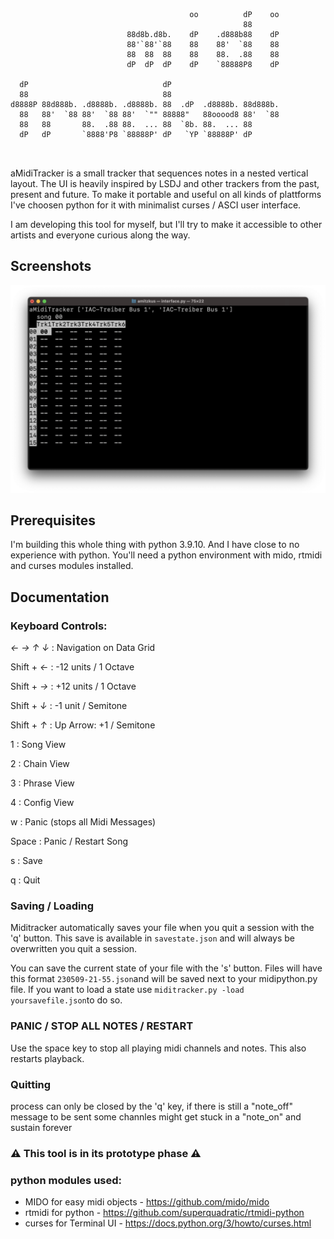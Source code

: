```


                                        oo          dP    oo 
                                                    88       
                          88d8b.d8b.    dP    .d888b88    dP 
                          88'`88'`88    88    88'  `88    88 
                          88  88  88    88    88.  .88    88 
                          dP  dP  dP    dP    `88888P8    dP  
                                                                       
  dP                              dP                         
  88                              88                         
d8888P 88d888b. .d8888b. .d8888b. 88  .dP  .d8888b. 88d888b. 
  88   88'  `88 88'  `88 88'  `"" 88888"   88ooood8 88'  `88 
  88   88       88.  .88 88.  ... 88  `8b. 88.  ... 88       
  dP   dP       `8888'P8 `88888P' dP   `YP `88888P' dP       
                                                             
                                                                  
```                                 


aMidiTracker is a small tracker that sequences notes in a nested vertical layout. The UI is heavily inspired by LSDJ and other trackers from the past, present and future. To make it portable and useful on all kinds of plattforms I've choosen python for it with minimalist curses / ASCI user interface.

I am developing this tool for myself, but I'll try to make it accessible to other artists and everyone curious along the way.

## Screenshots

![screenshot](/Documentation/Screenshot_2023-05-02.png)


## Prerequisites

I'm building this whole thing with python 3.9.10. And I have close to no experience with python. You'll need a python environment with mido, rtmidi and curses modules installed.

## Documentation




### Keyboard Controls:
*← → ↑ ↓* : Navigation on Data Grid

Shift + *←* : -12 units / 1 Octave

Shift + *→* : +12 units / 1 Octave

Shift + *↓* : -1 unit / Semitone

Shift + *↑* : Up Arrow: +1 / Semitone



1 : Song View

2 : Chain View

3 : Phrase View

4 : Config View

w : Panic (stops all Midi Messages)

Space : Panic / Restart Song

s : Save

q : Quit


### Saving / Loading

Miditracker automatically saves your file when you quit a session with the 'q' button. This save is available in ```savestate.json``` and will always be overwritten you quit a session.

You can save the current state of your file with the 's' button. Files will have this format ```230509-21-55.json```and will be saved next to your midipython.py file. If you want to load a state use ```miditracker.py -load yoursavefile.json```to do so.

### PANIC / STOP ALL NOTES / RESTART
Use the space key to stop all playing midi channels and notes. This also restarts playback.

### Quitting
process can only be closed by the 'q' key, if there is still a "note_off" message to be sent some channles might get stuck in a "note_on" and sustain forever


### ⚠️ This tool is in its prototype phase ⚠️

### python modules used:
- MIDO for easy midi objects - https://github.com/mido/mido
- rtmidi for python - https://github.com/superquadratic/rtmidi-python
- curses for Terminal UI - https://docs.python.org/3/howto/curses.html
